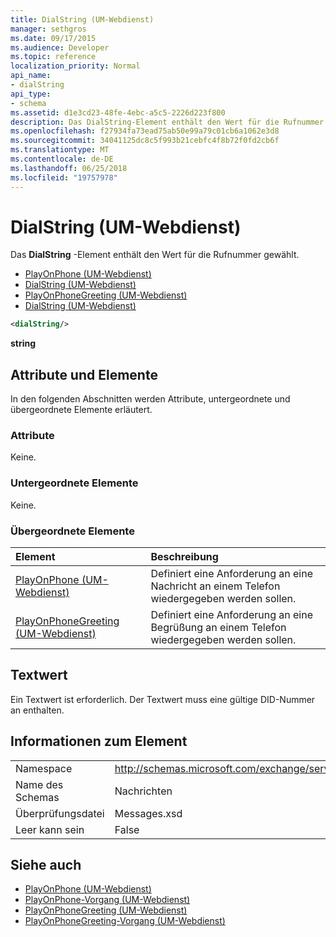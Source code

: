 ```yaml
---
title: DialString (UM-Webdienst)
manager: sethgros
ms.date: 09/17/2015
ms.audience: Developer
ms.topic: reference
localization_priority: Normal
api_name:
- dialString
api_type:
- schema
ms.assetid: d1e3cd23-48fe-4ebc-a5c5-2226d223f800
description: Das DialString-Element enthält den Wert für die Rufnummer gewählt.
ms.openlocfilehash: f27934fa73ead75ab50e99a79c01cb6a1062e3d8
ms.sourcegitcommit: 34041125dc8c5f993b21cebfc4f8b72f0fd2cb6f
ms.translationtype: MT
ms.contentlocale: de-DE
ms.lasthandoff: 06/25/2018
ms.locfileid: "19757978"
---
```

# <a name="dialstring-um-web-service"></a>DialString (UM-Webdienst)

Das **DialString** -Element enthält den Wert für die Rufnummer gewählt. 
  
- [PlayOnPhone (UM-Webdienst)](playonphone-um-web-service.md) 
- [DialString (UM-Webdienst)](dialstring-um-web-service.md) 
- [PlayOnPhoneGreeting (UM-Webdienst)](playonphonegreeting-um-web-service.md) 
- [DialString (UM-Webdienst)](dialstring-um-web-service.md)
  
```xml
<dialString/>
```

 **string**
## <a name="attributes-and-elements"></a>Attribute und Elemente

In den folgenden Abschnitten werden Attribute, untergeordnete und übergeordnete Elemente erläutert.
  
### <a name="attributes"></a>Attribute

Keine.
  
### <a name="child-elements"></a>Untergeordnete Elemente

Keine.
  
### <a name="parent-elements"></a>Übergeordnete Elemente

|**Element**|**Beschreibung**|
|:-----|:-----|
|[PlayOnPhone (UM-Webdienst)](playonphone-um-web-service.md) <br/> |Definiert eine Anforderung an eine Nachricht an einem Telefon wiedergegeben werden sollen.  <br/> |
|[PlayOnPhoneGreeting (UM-Webdienst)](playonphonegreeting-um-web-service.md) <br/> |Definiert eine Anforderung an eine Begrüßung an einem Telefon wiedergegeben werden sollen.  <br/> |
   
## <a name="text-value"></a>Textwert

Ein Textwert ist erforderlich. Der Textwert muss eine gültige DID-Nummer an enthalten.
  
## <a name="element-information"></a>Informationen zum Element

|||
|:-----|:-----|
|Namespace  <br/> |http://schemas.microsoft.com/exchange/services/2006/messages  <br/> |
|Name des Schemas  <br/> |Nachrichten  <br/> |
|Überprüfungsdatei  <br/> |Messages.xsd  <br/> |
|Leer kann sein  <br/> |False  <br/> |
   
## <a name="see-also"></a>Siehe auch

- [PlayOnPhone (UM-Webdienst)](playonphone-um-web-service.md)  
- [PlayOnPhone-Vorgang (UM-Webdienst)](playonphone-operation-um-web-service.md)  
- [PlayOnPhoneGreeting (UM-Webdienst)](playonphonegreeting-um-web-service.md)  
- [PlayOnPhoneGreeting-Vorgang (UM-Webdienst)](playonphonegreeting-operation-um-web-service.md)

